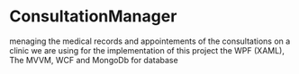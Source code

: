 # ConsultationManager
menaging the medical records and appointements of the consultations on a clinic
we are using for the implementation of this project the WPF (XAML), The MVVM, WCF and MongoDb for database
